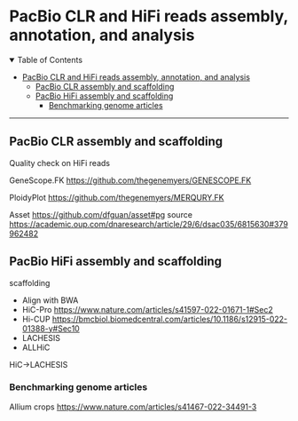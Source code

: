 # PacBio CLR and HiFi reads assembly, annotation, and analysis 

<details open="open">
<summary>Table of Contents</summary>

- [PacBio CLR and HiFi reads assembly, annotation, and analysis](#pacbio-clr-and-hifi-reads-assembly-annotation-and-analysis)
  - [PacBio CLR assembly and scaffolding](#pacbio-clr-assembly-and-scaffolding)
  - [PacBio HiFi assembly and scaffolding](#pacbio-hifi-assembly-and-scaffolding)
    - [Benchmarking genome articles](#benchmarking-genome-articles)


</details>

---
## PacBio CLR assembly and scaffolding

Quality check on HiFi reads

GeneScope.FK <https://github.com/thegenemyers/GENESCOPE.FK>

PloidyPlot <https://github.com/thegenemyers/MERQURY.FK>

Asset <https://github.com/dfguan/asset#pg>
source <https://academic.oup.com/dnaresearch/article/29/6/dsac035/6815630#379962482>

## PacBio HiFi assembly and scaffolding

scaffolding 
- Align with BWA
- HiC-Pro <https://www.nature.com/articles/s41597-022-01671-1#Sec2>
- Hi-CUP <https://bmcbiol.biomedcentral.com/articles/10.1186/s12915-022-01388-y#Sec10>
- LACHESIS
- ALLHiC

HiC->LACHESIS
### Benchmarking genome articles

Allium crops <https://www.nature.com/articles/s41467-022-34491-3>
